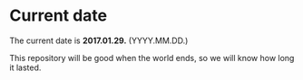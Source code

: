 # Current date

The current date is **2017.01.29.** (YYYY.MM.DD.)

This repository will be good when the world ends, so we will know how long it lasted.